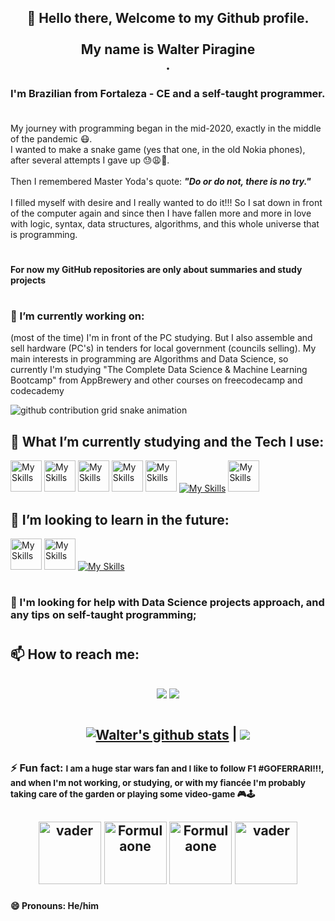 <h2 align="center"> 🖖 Hello there, Welcome to my Github profile. <br> <br>  My name is Walter Piragine <br>. </h2> 
<p align="center">
 
          
### I'm Brazilian from Fortaleza - CE and a self-taught programmer. <br> <br> 
My journey with programming began in the mid-2020, exactly in the middle of the pandemic 😷. <br>I wanted to make a snake game (yes that one, in the old Nokia phones), after several attempts I gave up 😓😩🥵.<br> <br> Then I remembered Master Yoda's  quote: <em>__"Do or do not, there is no try."__ </em> <br><br> I filled myself with desire and I really wanted to do it!!! So I sat down in front of the computer again and since then I have fallen more and more in love with logic, syntax, data structures, algorithms, and this whole universe that is programming.
#   
#### For now my GitHub repositories are only about summaries and study projects
#   
###  🔭 I’m currently working on:
(most of the time) I'm in front of the PC studying. But I also assemble and sell hardware (PC's) in tenders for local government (councils selling). My main interests in programming are Algorithms and Data Science, so currently I'm studying "The Complete Data Science & Machine Learning Bootcamp" from AppBrewery and other courses on freecodecamp and codecademy



<picture>
  <source
    media="(prefers-color-scheme: dark)"
    srcset="https://raw.githubusercontent.com/swmeme/snk/output/github-contribution-grid-snake-dark.svg"
  />
  <source
    media="(prefers-color-scheme: light)"
    srcset="https://raw.githubusercontent.com/swmeme/snk/output/github-contribution-grid-snake.svg"
  />
  <img
    alt="github contribution grid snake animation"
    src="https://raw.githubusercontent.com/swmeme/snk/output/github-contribution-grid-snake.svg"
  />
</picture>



##  🌱 What I’m currently studying and the Tech I use: 
<img src="https://cdn.icon-icons.com/icons2/2107/PNG/512/file_type_vscode_icon_130084.png" alt="My Skills" width="50" height="50"> <img src="https://pandas.pydata.org//static/img/favicon_white.ico" alt="My Skills" width="50" height="50"> <img src="https://cdn-icons-png.flaticon.com/512/8616/8616578.png" alt="My Skills" width="50" height="50"> <img src="https://cdn.iconscout.com/icon/free/png-256/free-data-science-46-1170621.png" alt="My Skills" width="50" height="50"> <img src="https://cdn-icons-png.flaticon.com/128/4025/4025644.png" alt="My Skills" width="50" height="50"> [![My Skills](https://skillicons.dev/icons?i=py,html,django,git&theme=dark)](https://skillicons.dev) <img src="https://cdn-icons-png.flaticon.com/512/4248/4248443.png" alt="My Skills" width="50" height="50">

##  🚀 I’m looking to learn in the future: 
<img src="https://cdn-icons-png.flaticon.com/512/8637/8637099.png" alt="My Skills" width="50" height="50"> <img src="https://cdn-icons-png.flaticon.com/512/5181/5181965.png" alt="My Skills" width="50" height="50"> [![My Skills](https://skillicons.dev/icons?i=tensorflow,azure,docker,aws,kubernetes&theme=dark)](https://skillicons.dev)
#   
### 🤔 I'm looking for help with Data Science projects approach, and any tips on self-taught programming;
#   
##  📫 How to reach me: <br>
<h2 align="center"> <div>
<a href = "mailto:walter.jnior@gmail.com"><img loading="lazy" src="https://img.shields.io/badge/Gmail-D14836?style=for-the-badge&logo=gmail&logoColor=white" target="_blank"></a>
<a href="https://www.linkedin.com/in/walterpiragine/" target="_blank"><img loading="lazy" src="https://img.shields.io/badge/-LinkedIn-%230077B5?style=for-the-badge&logo=linkedin&logoColor=white" target="_blank"></a>   
</div> 
<p align="center">

 #   


<h2 align="center">
<a href="https://github.com/swmeme/github-readme-stats"> <img align="center" src="https://github-readme-stats.vercel.app/api?username=swmeme&show_icons=true&include_all_commits=true&theme=github_dark&hide_border=true" alt="Walter's github stats" /></a> | <a href="https://github.com/swmeme/github-readme-stats"><img align="center" src="https://github-readme-stats.vercel.app/api/top-langs/?username=swmeme&layout=compact&theme=github_dark&hide_border=true" /></a> 
<p align="center">


##   
 
### ⚡ Fun fact: <small> I am a huge star wars fan and I like to follow F1 #GOFERRARI!!!, and when I'm not working, or studying, or with my fiancée I'm probably taking care of the garden or playing some video-game 🎮🕹️</small>

<h2 align="center">
<img src="https://media.tenor.com/gWY3kXb_Vn0AAAAd/darth-vader-vader.gif" alt="vader" width="100" height="100"> <img src="https://media.tenor.com/2CCxoJnxsckAAAAC/car-speed.gif" alt="Formulaone" width="100" height="100"> <img src="https://media.tenor.com/YxQ7dqEdZjIAAAAd/ferrari-sf23.gif" alt="Formulaone" width="100" height="100"> <img src="https://media.tenor.com/0SUomFMYna8AAAAd/darth-vader-vader.gif" alt="vader" width="100" height="100"> 
<p align="center">

#### 😄 Pronouns: He/him




